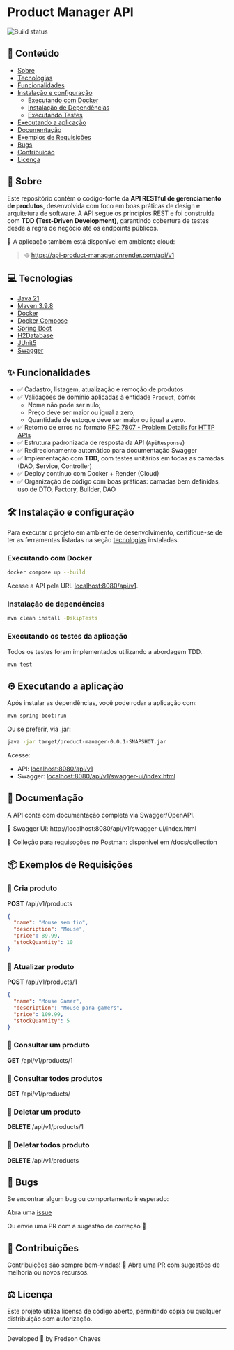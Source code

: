 # Product Manager API

![Build status](https://github.com/fredsonchaves07/api-product-manager/actions/workflows/cd-prod-workflow.yml/badge.svg)

## 📌 Conteúdo

- [Sobre](#-sobre)
- [Tecnologias](#-tecnologias)
- [Funcionalidades](#-funcionalidades)
- [Instalação e configuração](#%EF%B8%8F-instalação-e-configuração)
  - [Executando com Docker](#executando-com-docker)
  - [Instalação de Dependências](#instalação-de-dependências)
  - [Executando Testes](#executando-os-testes-da-aplicação)
- [Executando a aplicação](#%EF%B8%8F-executando-a-aplicação)
- [Documentação](#-documentação)
- [Exemplos de Requisições](#-exemplos-de-requisições)
- [Bugs](#-bugs)
- [Contribuição](#-contribuições)
- [Licença](#%EF%B8%8F-licença)

## 🚀 Sobre

Este repositório contém o código-fonte da **API RESTful de gerenciamento de produtos**, desenvolvida com foco em boas
práticas de design e arquitetura de software. A API segue os princípios REST e foi construída com **TDD (Test-Driven
Development)**, garantindo cobertura de testes desde a regra de negócio até os endpoints públicos.

🔗 A aplicação também está disponível em ambiente cloud:
> 🌐 https://api-product-manager.onrender.com/api/v1

## 💻 Tecnologias

- [Java 21](https://adoptium.net/temurin/releases/)
- [Maven 3.9.8](https://maven.apache.org/download.cgi)
- [Docker](https://www.docker.com/)
- [Docker Compose](https://docs.docker.com/compose/)
- [Spring Boot](https://spring.io/projects/spring-boot/)
- [H2Database](https://www.h2database.com/)
- [JUnit5](https://junit.org/junit5/)
- [Swagger](https://swagger.io/specification/)

## ✨ Funcionalidades

- ✅ Cadastro, listagem, atualização e remoção de produtos
- ✅ Validações de domínio aplicadas à entidade `Product`, como:
  - Nome não pode ser nulo;
  - Preço deve ser maior ou igual a zero;
  - Quantidade de estoque deve ser maior ou igual a zero.
- ✅ Retorno de erros no
  formato [RFC 7807 - Problem Details for HTTP APIs](https://datatracker.ietf.org/doc/html/rfc7807)
- ✅ Estrutura padronizada de resposta da API (`ApiResponse`)
- ✅ Redirecionamento automático para documentação Swagger
- ✅ Implementação com **TDD**, com testes unitários em todas as camadas (DAO, Service, Controller)
- ✅ Deploy contínuo com Docker + Render (Cloud)
- ✅ Organização de código com boas práticas: camadas bem definidas, uso de DTO, Factory, Builder, DAO

## 🛠️ Instalação e configuração

Para executar o projeto em ambiente de desenvolvimento, certifique-se de ter as ferramentas listadas na
seção [tecnologias](#-tecnologias) instaladas.

### Executando com Docker

```bash
docker compose up --build
```

Acesse a API pela URL [localhost:8080/api/v1](localhost:8080/api/v1).

### Instalação de dependências

```bash
mvn clean install -DskipTests
```

### Executando os testes da aplicação

Todos os testes foram implementados utilizando a abordagem TDD.

```bash
mvn test
```

## ⚙️ Executando a aplicação

Após instalar as dependências, você pode rodar a aplicação com:

```bash
mvn spring-boot:run
```

Ou se preferir, via .jar:

```bash
java -jar target/product-manager-0.0.1-SNAPSHOT.jar

```

Acesse:

- API: [localhost:8080/api/v1](http://localhost:8080/api/v1)
- Swagger: [localhost:8080/api/v1/swagger-ui/index.html](http://localhost:8080/api/v1/swagger-ui/index.html)

## 📝 Documentação

A API conta com documentação completa via Swagger/OpenAPI.

📄 Swagger UI: http://localhost:8080/api/v1/swagger-ui/index.html

📁 Colleção para requisoções no Postman: disponível em /docs/collection

## 📦 Exemplos de Requisições

### 🔸 Cria produto

**POST** /api/v1/products

```json
{
  "name": "Mouse sem fio",
  "description": "Mouse",
  "price": 89.99,
  "stockQuantity": 10
}
```

### 🔸 Atualizar produto

**POST** /api/v1/products/1

```json
{
  "name": "Mouse Gamer",
  "description": "Mouse para gamers",
  "price": 109.99,
  "stockQuantity": 5
}
```

### 🔸 Consultar um produto

**GET** /api/v1/products/1

### 🔸 Consultar todos produtos

**GET** /api/v1/products/

### 🔸 Deletar um produto

**DELETE** /api/v1/products/1

### 🔸 Deletar todos produto

**DELETE** /api/v1/products

## 🐛 Bugs

Se encontrar algum bug ou comportamento inesperado:

Abra uma [issue](https://github.com/fredsonchaves07/api-product-manager/issues)

Ou envie uma PR com a sugestão de correção 🚀

## 🤝 Contribuições

Contribuições são sempre bem-vindas! 💙
Abra uma PR com sugestões de melhoria ou novos recursos.

## ⚖️ Licença

Este projeto utiliza licensa de código aberto, permitindo cópia ou qualquer distribuição sem autorização.

---
Developed 💙 by Fredson Chaves